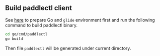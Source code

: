 ## Build paddlectl client

See [here](./build_edl_controller.md) to prepare Go and `glide` environment
first and run the following command to build paddlectl binary.

```bash
cd go/cmd/paddlectl
go build
```

Then file `paddlectl` will be generated under current directory.